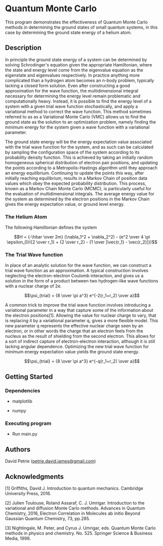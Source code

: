 # Quantum Monte Carlo

This program demonstrates the effectiveness of Quantum Monte Carlo methods in determining the ground states of small quantum systems, in this case by determining the ground state energy of a helium atom.

## Description



In principle the ground state energy of a system can be determined by solving Schrodinger's equation given the appropriate Hamiltonian, where the state and energy level come from the eigenvalue equation as the eigenstate and eigenvalues respectively. In practice anything more complicated than a hydrogen atom becomes an n-body problem, typically lacking a closed form solution. Even after constructing a good approximation for the wave function, the multidimensional integral necessary for determining the energy level remain problematic and computationally heavy. Instead, it is possible to find the energy level of a system with a given trial wave function stochastically, and apply a variational method to correct the wave function. This method sometimes referred to as as a Variational Monte Carlo (VMC) allows us to find the ground state as the solution to an optimization problem, namely finding the minimum energy for the system given a wave function with a variational parameter.

The ground state energy will be the energy expectation value associated with the trial wave function for the system, and as such can be calculated by sampling the configuration space of the system according to its probability density function. This is achieved by taking an initially random homogeneous spherical distribution of electron pair positions, and updating the points according to a Metropolis-Hastings algorithm until they approach an energy equilibrium. Continuing to update the points this way, after initially reaching equilibrium, results in a Markov Chain of position data values which obey the expected probability distribution. This process, known as a Markov Chain Monte Carlo (MCMC), is particularly useful for the evaluation of multidimensional integrals. The average energy value for the system as determined by the electron positions in the Markov Chain gives the energy expectation value, or ground level energy.

### The Helium Atom

The following Hamiltonian defines the system

```math
H = {-\hbar \over 2m} (\nabla_1^2 + \nabla_2^2) - {e^2 \over 4 \pi \epsilon_0}({2 \over r_1} + {2 \over r_2} - {1 \over |\vec{r_1} - \vec{r_2}|})
```

### The Trial Wave function

In place of an analytic solution for the wave function, we can construct a trial wave function as an approximation. A typical construction involves neglecting the electron-electron Coulomb interaction, and gives us a solution in the form of a product between two hydrogen-like wave functions with a nuclear charge of 2e. 

```math
\psi_{trial} = {8 \over \pi a^3} e^{-2(r_1+r_2) \over a}
```
A common trick to improve the trial wave function involves introducing a variational parameter in a way that capture some of the information about the electron positions[1]. Allowing the value for nuclear charge to vary, that is replacing it by a variational parameter q, gives a more flexible model. This new parameter q represents the effective nuclear charge seen by an electron, or in other words the charge that an  electron feels from the nucleus as the result of shielding from the second electron. This allows for a sort of indirect capture of electron-electron interaction, although it is still lacking angular dependence. Optimizing the new trial wave function for minimum energy expectation value yields the ground state energy.

```math
\psi_{trial} = {8 \over \pi a^3} e^{-q(r_1+r_2) \over a}
```



## Getting Started

### Dependencies
* matplotlib 

* numpy

### Executing program

* Run main.py


## Authors

David Petrie (petrie.david.james@gmail.com)

## Acknowledgments
[1] Griffiths, David J. Introduction to quantum mechanics. Cambridge University Press, 2016.

[2] Julien Toulouse, Roland Assaraf, C. J. Umrigar. Introduction to the variational and diffusion
Monte Carlo methods. Advances in Quantum Chemistry, 2016, Electron Correlation in Molecules
ab initio Beyond Gaussian Quantum Chemistry, 73, pp.285.

[3] Nightingale, M. Peter, and Cyrus J. Umrigar, eds. Quantum Monte Carlo methods in physics
and chemistry. No. 525. Springer Science & Business Media, 1998.

